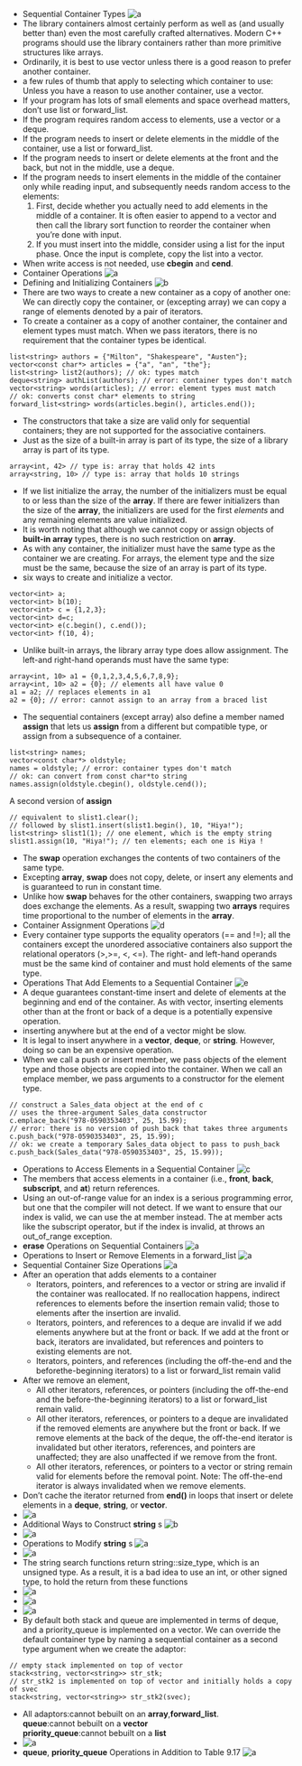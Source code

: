 - Sequential Container Types
![a](https://github.com/zcenao21/Photo/blob/master/SequentialContainer.PNG?raw=true)
- The library containers almost
certainly perform as well as (and usually better than) even the most carefully
crafted alternatives. Modern C++ programs should use the library containers
rather than more primitive structures like arrays.
- Ordinarily, it is best to use vector unless there is a good reason to prefer
another container.
- a few rules of thumb that apply to selecting which container to use:
Unless you have a reason to use another container, use a vector.
 - If your program has lots of small elements and space overhead matters, don’t use list or forward_list.
 - If the program requires random access to elements, use a vector or a deque.
 - If the program needs to insert or delete elements in the middle of the container, use a list or forward_list.
 - If the program needs to insert or delete elements at the front and the back, but not in the middle, use a deque.
 - If the program needs to insert elements in the middle of the container only while reading input, and subsequently needs random access to the elements:
    1. First, decide whether you actually need to add elements in the middle of a container. It is often easier to append to a vector and then call the library sort function to reorder the container when you’re done with input.
    2. If you must insert into the middle, consider using a list for the input phase. Once the input is complete, copy the list into a vector.
- When write access is not needed, use **cbegin** and **cend**.
- Container Operations ![a](https://github.com/zcenao21/Photo/blob/master/ContainerOperations.PNG?raw=true)
- Defining and Initializing Containers
![b](https://github.com/zcenao21/Photo/blob/master/DefiningandIntializingContainer.PNG?raw=true)
- There are two ways to create a new container as a copy of another one: We can directly copy the container, or (excepting array) we can copy a range of elements denoted by a pair of iterators.
- To create a container as a copy of another container, the container and element types must match. When we pass iterators, there is no requirement that the container types be identical.
```
list<string> authors = {"Milton", "Shakespeare", "Austen"};
vector<const char*> articles = {"a", "an", "the"};
list<string> list2(authors); // ok: types match
deque<string> authList(authors); // error: container types don't match
vector<string> words(articles); // error: element types must match
// ok: converts const char* elements to string
forward_list<string> words(articles.begin(), articles.end());
```
- The constructors that take a size are valid only for sequential containers; they are not supported for the associative containers.
- Just as the size of a built-in array is part of its type, the size of a library array is part
of its type.
```
array<int, 42> // type is: array that holds 42 ints
array<string, 10> // type is: array that holds 10 strings
```
- If we list initialize the array, the number of the initializers must be equal to or less than the
size of the **array**. If there are fewer initializers than the size of the **array**, the initializers are used for the first *elements* and any remaining elements are value initialized.
- It is worth noting that although we cannot copy or assign objects of **built-in array** types, there is no such restriction on **array**.
- As with any container, the initializer must have the same type as the container we are creating. For arrays, the element type and the size must be the same, because the size of an array is part of its type.
- six ways to create and initialize a vector.
```
vector<int> a;
vector<int> b(10);
vector<int> c = {1,2,3};
vector<int> d=c;
vector<int> e(c.begin(), c.end());
vector<int> f(10, 4);
```
- Unlike built-in arrays, the library array type does allow assignment. The left-and right-hand operands must have the same type:
```
array<int, 10> a1 = {0,1,2,3,4,5,6,7,8,9};
array<int, 10> a2 = {0}; // elements all have value 0
a1 = a2; // replaces elements in a1
a2 = {0}; // error: cannot assign to an array from a braced list
```
- The sequential containers (except array) also define a member named **assign** that lets us **assign** from a different but compatible type, or assign from a subsequence of a container.
```
list<string> names;
vector<const char*> oldstyle;
names = oldstyle; // error: container types don't match
// ok: can convert from const char*to string
names.assign(oldstyle.cbegin(), oldstyle.cend());
```
A second version of **assign**
```
// equivalent to slist1.clear();
// followed by slist1.insert(slist1.begin(), 10, "Hiya!");
list<string> slist1(1); // one element, which is the empty string
slist1.assign(10, "Hiya!"); // ten elements; each one is Hiya !
```
- The **swap** operation exchanges the contents of two containers of the same type.
- Excepting **array**, **swap** does not copy, delete, or insert any elements and is guaranteed to run in constant time.
- Unlike how **swap** behaves for the other containers, swapping two arrays does exchange the elements. As a result, swapping two **arrays** requires time proportional to the number of elements in the **array**.
- Container Assignment Operations
![d](https://github.com/zcenao21/Photo/blob/master/ContainerAssignment.PNG?raw=true)
- Every container type supports the equality operators (== and !=); all the containers except the unordered associative containers also support the relational operators (>,>=, <, <=). The right- and left-hand operands must be the same kind of container and must hold elements of the same type.
- Operations That Add Elements to a Sequential Container
![e](https://github.com/zcenao21/Photo/blob/master/AddElementToSequentialContainer.PNG?raw=true)
- A deque
guarantees constant-time insert and delete of elements at the beginning and end of the container. As with vector, inserting elements other than at the front or back of a deque is a potentially expensive operation.
- inserting anywhere but at the end of a vector might be slow.
- It is legal to insert anywhere in a **vector**, **deque**, or **string**. However, doing so can be an expensive operation.
- When we call a push or insert member, we pass objects of the element type and those objects are copied into the container. When we call an emplace member, we pass arguments to a constructor for the element type.
```
// construct a Sales_data object at the end of c
// uses the three-argument Sales_data constructor
c.emplace_back("978-0590353403", 25, 15.99);
// error: there is no version of push_back that takes three arguments
c.push_back("978-0590353403", 25, 15.99);
// ok: we create a temporary Sales_data object to pass to push_back
c.push_back(Sales_data("978-0590353403", 25, 15.99));
```
- Operations to Access Elements in a Sequential Container
![c](https://github.com/zcenao21/Photo/blob/master/AccessElement.PNG?raw=true)
- The members that access elements in a container (i.e., **front**, **back**, **subscript**, and **at**) return references.
- Using an out-of-range value for an index is a serious programming error, but one that
the compiler will not detect. If we want to ensure that our index is valid, we can use the at member instead. The at member acts like the subscript operator, but if the index is invalid, at throws an out_of_range exception.
- **erase** Operations on Sequential Containers
![a](https://github.com/zcenao21/Photo/blob/master/EraseOperations.PNG?raw=true)
- Operations to Insert or Remove Elements in a forward_list
![a](https://github.com/zcenao21/Photo/blob/master/OperationsForwardList.PNG?raw=true)
- Sequential Container Size Operations
![a](https://github.com/zcenao21/Photo/blob/master/SequentialContainerResize.JPG?raw=true)
- After an operation that adds elements to a container
  - Iterators, pointers, and references to a vector or string are invalid if the container was reallocated. If no reallocation happens, indirect references to elements before the insertion remain valid; those to elements after the insertion are invalid.
  - Iterators, pointers, and references to a deque are invalid if we add elements anywhere but at the front or back. If we add at the front or back, iterators are invalidated, but references and pointers to existing elements are not.
  - Iterators, pointers, and references (including the off-the-end and the beforethe-beginning iterators) to a list or forward_list remain valid
- After we remove an element,
  - All other iterators, references, or pointers (including the off-the-end and the before-the-beginning iterators) to a list or forward_list remain valid.
  - All other iterators, references, or pointers to a deque are invalidated if the removed elements are anywhere but the front or back. If we remove elements at the back of the deque, the off-the-end iterator is invalidated but other iterators, references, and pointers are unaffected; they are also unaffected if we remove from the front.
  - All other iterators, references, or pointers to a vector or string remain valid for elements before the removal point. Note: The off-the-end iterator is always invalidated when we remove elements.
- Don’t cache the iterator returned from **end()** in loops that insert or delete elements in a **deque**, **string**, or **vector**.
- ![a](https://github.com/zcenao21/Photo/blob/master/ContainerSizeManagement.JPG?raw=true)
- Additional Ways to Construct **string** s
![b](https://github.com/zcenao21/Photo/blob/master/AdditionalConstructString.JPG?raw=true)
- ![a](https://github.com/zcenao21/Photo/blob/master/SubString.JPG?raw=true)
- Operations to Modify **string** s
![a](https://github.com/zcenao21/Photo/blob/master/ModifyStrings.JPG?raw=true)
- ![a](https://github.com/zcenao21/Photo/blob/master/stringSearchOperations.JPG?raw=true)
- The string search functions return string::size_type, which is an unsigned type. As a result, it is a bad idea to use an int, or other signed type, to hold the return from these functions
- ![a](https://github.com/zcenao21/Photo/blob/master/CompareString.JPG?raw=true)
- ![a](https://github.com/zcenao21/Photo/blob/master/ConvertStringToNumber.JPG?raw=true)
- ![a](https://github.com/zcenao21/Photo/blob/master/OperationsandTypesCommonTtotheContainerAdaptors.JPG?raw=true)
- By default both stack and queue are implemented in terms of deque, and a
priority_queue is implemented on a vector. We can override the default
container type by naming a sequential container as a second type argument when we create the adaptor:
```
// empty stack implemented on top of vector
stack<string, vector<string>> str_stk;
// str_stk2 is implemented on top of vector and initially holds a copy of svec
stack<string, vector<string>> str_stk2(svec);
```
- All adaptors:cannot bebuilt on an **array**,**forward_list**.  
**queue**:cannot bebuilt on a **vector**  
**priority_queue**:cannot bebuilt on a **list**
- ![a](https://github.com/zcenao21/Photo/blob/master/StackOperationsAddition.JPG?raw=true )
- **queue**, **priority_queue** Operations in Addition to Table 9.17 ![a](https://github.com/zcenao21/Photo/blob/master/QueuePriorityQueueAddition.JPG?raw=true)
